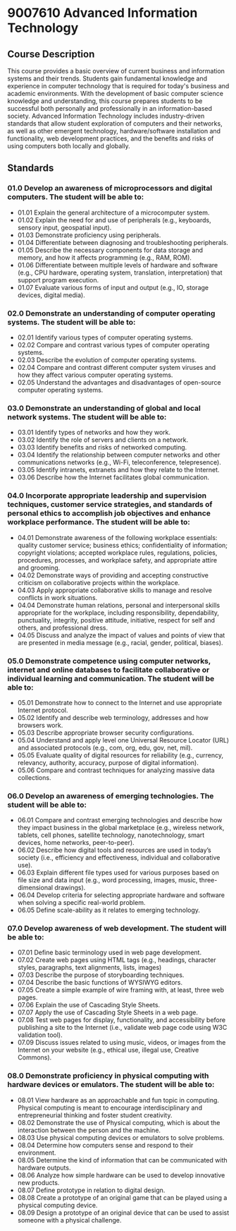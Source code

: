 # 9007610 Advanced Information Technology
## Course Description
This course provides a basic overview of current business and information systems and their trends.  Students gain fundamental knowledge and experience in computer technology that is required for today's business and academic environments.  With the development of basic computer science knowledge and understanding, this course prepares students to be successful both personally and professionally in an information-based society.  Advanced Information Technology includes industry-driven standards that allow student exploration of computers and their networks, as well as other emergent technology, hardware/software installation and functionality, web development practices, and the benefits and risks of using computers both locally and globally.
## Standards
### 01.0	Develop an awareness of microprocessors and digital computers. The student will be able to:
- 01.01	Explain the general architecture of a microcomputer system.
- 01.02	Explain the need for and use of peripherals (e.g., keyboards, sensory input, geospatial input).
- 01.03	Demonstrate proficiency using peripherals.
- 01.04	Differentiate between diagnosing and troubleshooting peripherals.
- 01.05	Describe the necessary components for data storage and memory, and how it affects programming (e.g., RAM, ROM).
- 01.06	Differentiate between multiple levels of hardware and software (e.g., CPU hardware, operating system, translation, interpretation) that support program execution.
- 01.07	Evaluate various forms of input and output (e.g., IO, storage devices, digital media).
### 02.0	Demonstrate an understanding of computer operating systems. The student will be able to:
- 02.01	Identify various types of computer operating systems.
- 02.02	Compare and contrast various types of computer operating systems.
- 02.03	Describe the evolution of computer operating systems.
- 02.04	Compare and contrast different computer system viruses and how they affect various computer operating systems.
- 02.05	Understand the advantages and disadvantages of open-source computer operating systems.
### 03.0	Demonstrate an understanding of global and local network systems.  The student will be able to:
- 03.01	Identify types of networks and how they work.
- 03.02	Identify the role of servers and clients on a network.
- 03.03	Identify benefits and risks of networked computing.
- 03.04	Identify the relationship between computer networks and other communications networks (e.g., Wi-Fi, teleconference, telepresence).
- 03.05	Identify intranets, extranets and how they relate to the Internet.
- 03.06	Describe how the Internet facilitates global communication.
### 04.0	Incorporate appropriate leadership and supervision techniques, customer service strategies, and standards of personal ethics to accomplish job objectives and enhance workplace performance. The student will be able to:
- 04.01	Demonstrate awareness of the following workplace essentials: quality customer service; business ethics; confidentiality of information; copyright violations; accepted workplace rules, regulations, policies, procedures, processes, and workplace safety, and appropriate attire and grooming.
- 04.02	Demonstrate ways of providing and accepting constructive criticism on collaborative projects within the workplace.
- 04.03	Apply appropriate collaborative skills to manage and resolve conflicts in work situations.
- 04.04	Demonstrate human relations, personal and interpersonal skills appropriate for the workplace, including responsibility, dependability, punctuality, integrity, positive attitude, initiative, respect for self and others, and professional dress.
- 04.05	Discuss and analyze the impact of values and points of view that are presented in media message (e.g., racial, gender, political, biases).
### 05.0	Demonstrate competence using computer networks, internet and online databases to facilitate collaborative or individual learning and communication. The student will be able to:
- 05.01	Demonstrate how to connect to the Internet and use appropriate Internet protocol. 
- 05.02	Identify and describe web terminology, addresses and how browsers work.
- 05.03	Describe appropriate browser security configurations.
- 05.04	Understand and apply level one Universal Resource Locator (URL) and associated protocols (e.g., com, org, edu, gov, net, mil).
- 05.05	Evaluate quality of digital resources for reliability (e.g., currency, relevancy, authority, accuracy, purpose of digital information).
- 05.06	Compare and contrast techniques for analyzing massive data collections.
### 06.0	Develop an awareness of emerging technologies. The student will be able to:
- 06.01	Compare and contrast emerging technologies and describe how they impact business in the global marketplace (e.g., wireless network, tablets, cell phones, satellite technology, nanotechnology, smart devices, home networks, peer-to-peer).
- 06.02	Describe how digital tools and resources are used in today’s society (i.e., efficiency and effectiveness, individual and collaborative use).
- 06.03	Explain different file types used for various purposes based on file size and data input (e.g., word processing, images, music, three-dimensional drawings).
- 06.04	Develop criteria for selecting appropriate hardware and software when solving a specific real-world problem.
- 06.05	Define scale-ability as it relates to emerging technology.
### 07.0	Develop awareness of web development. The student will be able to:
- 07.01	Define basic terminology used in web page development.  
- 07.02	Create web pages using HTML tags (e.g., headings, character styles, paragraphs, text alignments, lists, images)
- 07.03	Describe the purpose of storyboarding techniques.
- 07.04	Describe the basic functions of WYSIWYG editors.
- 07.05	Create a simple example of wire framing with, at least, three web pages.
- 07.06	Explain the use of Cascading Style Sheets.
- 07.07	Apply the use of Cascading Style Sheets in a web page.
- 07.08	Test web pages for display, functionality, and accessibility before publishing a site to the Internet (i.e., validate web page code using W3C validation tool).  
- 07.09	Discuss issues related to using music, videos, or images from the Internet on your website (e.g., ethical use, illegal use, Creative Commons).
### 08.0	Demonstrate proficiency in physical computing with hardware devices or emulators.   The student will be able to:
- 08.01	View hardware as an approachable and fun topic in computing. Physical computing is meant to encourage interdisciplinary and entrepreneurial thinking and foster student creativity.
- 08.02	Demonstrate the use of Physical computing, which is about the interaction between the person and the machine.
- 08.03	Use physical computing devices or emulators to solve problems.
- 08.04	Determine how computers sense and respond to their environment.
- 08.05	Determine the kind of information that can be communicated with hardware outputs.
- 08.06	Analyze how simple hardware can be used to develop innovative new products.
- 08.07	Define prototype in relation to digital design.
- 08.08	Create a prototype of an original game that can be played using a physical computing device.
- 08.09	Design a prototype of an original device that can be used to assist someone with a physical challenge.